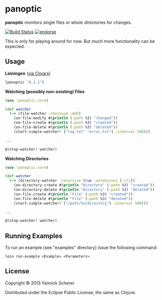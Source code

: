 # panoptic

__panoptic__ monitors single files or whole directories for changes.

[![Build Status](https://travis-ci.org/xsc/panoptic.png)](https://travis-ci.org/xsc/panoptic)
[![endorse](https://api.coderwall.com/xsc/endorsecount.png)](https://coderwall.com/xsc)

This is only for playing around for now. But much more functionality can be expected.

## Usage

__Leiningen__ ([via Clojars](https://clojars.org/panoptic))

```clojure
[panoptic "0.1.1"]
```

__Watching (possibly non-existing) Files__

```clojure
(use 'panoptic.core)

(def watcher
  (-> (file-watcher :checksum :md5)
    (on-file-modify #(println (:path %3) "changed"))
    (on-file-create #(println (:path %3) "created"))
    (on-file-delete #(println (:path %3) "deleted"))
    (start-simple-watcher! ["log.txt" "error.txt"] :interval 500)))

...

@(stop-watcher! watcher)
```

__Watching Directories__

```clojure
(use 'panoptic.core)

(def watcher
  (-> (directory-watcher :recursive true :extensions [:clj])
    (on-directory-create #(println "Directory" (:path %3) "created"))
    (on-directory-delete #(println "Directory" (:path %3) "deleted"))
    (on-file-create #(println "File" (:path %3) "created"))
    (on-file-delete #(println "File" (:path %3) "deleted"))
    (start-simple-watcher! ["/path/to/directory"] :interval 500)))

...

@(stop-watcher! watcher)
```

## Running Examples

To run an example (see "examples" directory) issue the following command:

```
lein run-example <Example> <Parameters>
```

## License

Copyright &copy; 2013 Yannick Scherer

Distributed under the Eclipse Public License, the same as Clojure.
